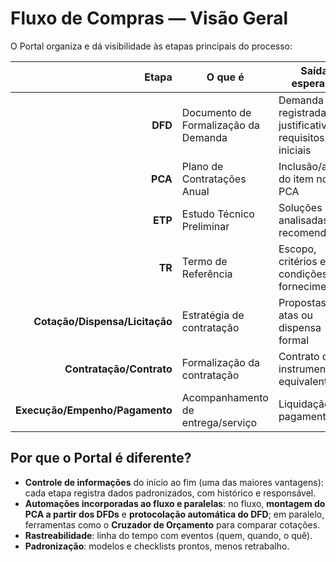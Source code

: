 # Fluxo de Compras — Visão Geral

O Portal organiza e dá visibilidade às etapas principais do processo:

| Etapa | O que é | Saída esperada |
|------:|--------|-----------------|
| **DFD** | Documento de Formalização da Demanda | Demanda registrada com justificativa e requisitos iniciais |
| **PCA** | Plano de Contratações Anual | Inclusão/ajuste do item no PCA |
| **ETP** | Estudo Técnico Preliminar | Soluções analisadas e recomendação |
| **TR** | Termo de Referência | Escopo, critérios e condições de fornecimento |
| **Cotação/Dispensa/Licitação** | Estratégia de contratação | Propostas, atas ou dispensa formal |
| **Contratação/Contrato** | Formalização da contratação | Contrato ou instrumento equivalente |
| **Execução/Empenho/Pagamento** | Acompanhamento de entrega/serviço | Liquidação e pagamento |

## Por que o Portal é diferente?

- **Controle de informações** do início ao fim (uma das maiores vantagens): cada etapa registra dados padronizados, com histórico e responsável.
- **Automações incorporadas ao fluxo e paralelas**: no fluxo, **montagem do PCA a partir dos DFDs** e **protocolação automática do DFD**; em paralelo, ferramentas como o **Cruzador de Orçamento** para comparar cotações.
- **Rastreabilidade**: linha do tempo com eventos (quem, quando, o quê).
- **Padronização**: modelos e checklists prontos, menos retrabalho.

